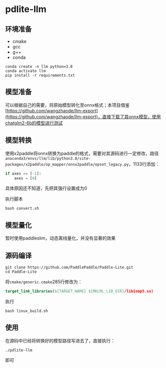 # pdlite-llm

## 环境准备

- cmake
- gcc
- g++
- conda

```shell
conda create -n llm python=3.8
conda activate llm
pip install -r requirements.txt
```

## 模型准备

可以根据自己的需要，将原始模型转化至onnx格式；本项目借鉴[https://github.com/wangzhaode/llm-export](https://github.com/wangzhaode/llm-export)，直接下载了其onnx模型，使用chatglm2-6b的模型进行测试

## 模型转换

使用x2paddle将onnx转换为paddle的格式，需要对其源码进行一定修改，路径`anaconda3/envs/llm/lib/python3.8/site-packages/x2paddle/op_mapper/onnx2paddle/opset_legacy.py`，1133行添加：

```py
if axes == [-1]:
    axes = [0]
```

具体原因还不知道，先把其强行设置成为0

执行脚本

```shell
bash convert.sh
```

## 模型量化

暂时使用paddleslim，动态离线量化，并没有显著的效果

## 源码编译

```shell
git clone https://github.com/PaddlePaddle/Paddle-Lite.git
cd Paddle-Lite
```

将`cmake/generic.cmake`285行修改为：
```cmake
target_link_libraries(${TARGET_NAME} ${MKLML_LIB_DIR}/libiomp5.so)
```

执行
```shell
bash linux_build.sh
```

## 使用

在源码中已经将转换好的模型路径写进去了，直接执行：

```shell
./pdlite-llm
```

即可